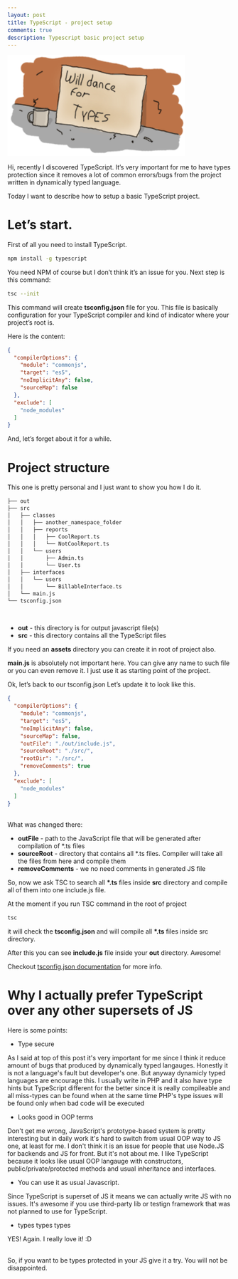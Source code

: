 ```yaml
---
layout: post
title: TypeScript - project setup
comments: true
description: Typescript basic project setup
---
```


<a target="_blank" href="/assets/img/types_dance.png"><img alt="type dance" src="/assets/img/types_dance.png" width="400px"/></a>

Hi, recently I discovered TypeScript. It’s very important for me to have types protection since it removes a lot of common errors/bugs from the project written in dynamically typed language.

Today I want to describe how to setup a basic TypeScript project.

Let’s start.
===============

First of all you need to install TypeScript.

```bash
npm install -g typescript
```


You need NPM of course but I don’t think it’s an issue for you.
Next step is this command:

```bash
tsc --init
```

This command will create **tsconfig.json** file for you. This file is basically configuration for your TypeScript compiler and kind of indicator where your project’s root is.

Here is the content:

```json
{
  "compilerOptions": {
	"module": "commonjs",
	"target": "es5",
	"noImplicitAny": false,
	"sourceMap": false
  },
  "exclude": [
	"node_modules"
  ]
}
```

And, let’s forget about it for a while.

Project structure
======================


This one is pretty personal and I just want to show you how I do it.

```
├── out
├── src
│   ├── classes
│   │   ├── another_namespace_folder
│   │   ├── reports
│   │   │   ├── CoolReport.ts
│   │   │   └── NotCoolReport.ts
│   │   └── users
│   │       ├── Admin.ts
│   │       └── User.ts
│   ├── interfaces
│   │   └── users
│   │       └── BillableInterface.ts
│   └── main.js
└── tsconfig.json
```
<br/>

* **out**  - this directory is for output javascript file(s)
* **src** - this directory contains all the TypeScript files

If you need an **assets** directory you can create it in root of project also.

**main.js** is absolutely not important here. You can give any name to such file or you can even remove it.
I just use it as starting point of the project.

Ok, let’s back to our tsconfig.json
Let’s update it to look like this.

```json
{
  "compilerOptions": {
	"module": "commonjs",
	"target": "es5",
	"noImplicitAny": false,
	"sourceMap": false,
	"outFile": "./out/include.js",
	"sourceRoot": "./src/",
	"rootDir": "./src/",
	"removeComments": true
  },
  "exclude": [
	"node_modules"
  ]
}
```
<br>
What was changed there:

* **outFile** - path to the JavaScript file that will be generated after compilation of \*.ts files
* **sourceRoot** - directory that contains all \*.ts files. Compiler will take all the files from here and compile them
* **removeComments** - we no need comments in generated JS file

So, now we ask TSC to search all **\*.ts** files inside **src** directory and compile all of them into one include.js file.

At the moment if you run TSC command in the root of project

```bash
tsc
```

it will check the **tsconfig.json** and will compile all **\*.ts** files inside src directory.

After this you can see **include.js** file inside your **out** directory. Awesome!

Checkout [tsconfig.json documentation](https://www.typescriptlang.org/docs/handbook/tsconfig.json.html) for more info.

Why I actually prefer TypeScript over any other supersets of JS
===================================================================================

Here is some points:

* Type secure

As I said at top of this post it's very important for me since I think it reduce amount of bugs
that produced by dynamically typed langauges. Honestly it is not a language's fault but developer's one. But anyway dynamicly typed languages are encourage this.
I usually write in PHP and it also have type hints but TypeScript different for the better since it is really compileable
and all miss-types can be found when at the same time PHP's type issues will be found only when bad code will be executed

* Looks good in OOP terms

Don't get me wrong, JavaScript's prototype-based system is pretty interesting
but in daily work it's hard to switch from usual OOP way to JS one, at least for me.
I don't think it is an issue for people that use Node.JS for backends and JS for front. But it's not about me.
I like TypeScript because it looks like usual OOP langauge with constructors, public/private/protected methods and usual inheritance and interfaces.

* You can use it as usual Javascript.

Since TypeScript is superset of JS it means we can actually write JS with no issues.
It's awesome if you use third-party lib or testign framework that was not planned to use for TypeScript.

* types types types

YES! Again. I really love it! :D

<br>
So, if you want to be types protected in your JS give it a try. You will not be disappointed.
